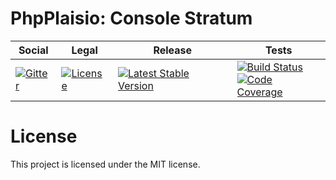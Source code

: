 # PhpPlaisio: Console Stratum

<table>
<thead>
<tr>
<th>Social</th>
<th>Legal</th>
<th>Release</th>
<th>Tests</th>
</tr>
</thead>
<tbody>
<tr>
<td>
<a href="https://gitter.im/PhpPlaisio/PhpPlaisio"><img src="https://badges.gitter.im/PhpPlaisio/PhpPlaisio.svg" alt="Gitter"/></a>
</td>
<td>
<a href="https://packagist.org/packages/plaisio/console-stratum
"><img src="https://poser.pugx.org/plaisio/console-stratum/license" alt="License"/></a>
</td>
<td>
<a href="https://packagist.org/packages/plaisio/console-stratum"><img src="https://poser.pugx.org/plaisio/console-stratum/v/stable" alt="Latest Stable Version"/></a><br/>
</td>
<td>
<a href="https://github.com/PhpPlaisio/console-stratum/actions/workflows/unit.yml"><img src="https://github.com/PhpPlaisio/console-stratum/actions/workflows/unit.yml/badge.svg" alt="Build Status"/></a><br/>
<a href="https://codecov.io/gh/PhpPlaisio/console-stratum"><img src="https://codecov.io/gh/PhpPlaisio/console-stratum/branch/master/graph/badge.svg" alt="Code Coverage"/></a>
</td>
</tr>
</tbody>
</table>

#  License

This project is licensed under the MIT license.
